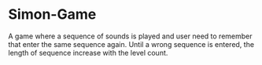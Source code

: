 # Simon-Game
A game where a sequence of sounds is played and user need to remember that enter the same sequence again. Until a wrong sequence is entered, the length of sequence increase with the level count.
